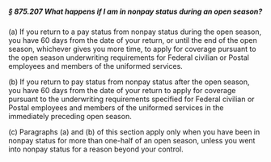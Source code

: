 ##### § 875.207 What happens if I am in nonpay status during an open season? #####

(a) If you return to a pay status from nonpay status during the open season, you have 60 days from the date of your return, or until the end of the open season, whichever gives you more time, to apply for coverage pursuant to the open season underwriting requirements for Federal civilian or Postal employees and members of the uniformed services.

(b) If you return to pay status from nonpay status after the open season, you have 60 days from the date of your return to apply for coverage pursuant to the underwriting requirements specified for Federal civilian or Postal employees and members of the uniformed services in the immediately preceding open season.

(c) Paragraphs (a) and (b) of this section apply only when you have been in nonpay status for more than one-half of an open season, unless you went into nonpay status for a reason beyond your control.